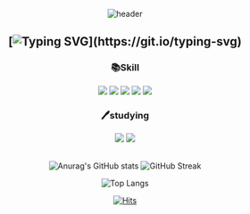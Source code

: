 <div align=center>

![header](https://capsule-render.vercel.app/api?type=waving&color=gradient&height=300&section=header&text=Welcome&fontSize=80&animation=fadeIn&fontAlignY=35&desc=Miro's%20Github&descAlignY=52&descAlign=66)


## [![Typing SVG](https://readme-typing-svg.herokuapp.com?size=30&duration=6000&color=2C57F7&background=FFFFFF00&center=true&vCenter=true&multiline=true&width=800&height=100&lines=%EC%95%88%EB%85%95%ED%95%98%EC%84%B8%EC%9A%94+Miro+%EC%9E%85%EB%8B%88%EB%8B%A4.;%ED%94%84%EB%A1%A0%ED%8A%B8%EC%97%94%EB%93%9C+%EA%B0%9C%EB%B0%9C%EC%9E%90%EB%A5%BC+%EC%A4%80%EB%B9%84%ED%95%98%EA%B3%A0+%EC%9E%88%EC%8A%B5%EB%8B%88%EB%8B%A4.)](https://git.io/typing-svg)

### 📚Skill
<img src="https://img.shields.io/badge/html5-E34F26?style=for-the-badge&logo=html5&logoColor=white">
<img src="https://img.shields.io/badge/css3-1572B6?style=for-the-badge&logo=css3&logoColor=white"> 
<img src="https://img.shields.io/badge/javascript(ES6+)-F7DF1E?style=for-the-badge&logo=javascript&logoColor=black">
<img src="https://img.shields.io/badge/github-181717?style=for-the-badge&logo=github&logoColor=white">
<img src="https://img.shields.io/badge/git-F05032?style=for-the-badge&logo=git&logoColor=white">

### 🖊studying
<img src="https://img.shields.io/badge/react-61DAFB?style=for-the-badge&logo=react&logoColor=black"> 
<img src="https://img.shields.io/badge/node.js-339933?style=for-the-badge&logo=Node.js&logoColor=white">
<br>
<br>

![Anurag's GitHub stats](https://github-readme-stats.vercel.app/api?username=Choiss96&&show_icons=true&theme=tokyonight)
![GitHub Streak](https://github-readme-streak-stats.herokuapp.com/?user=Choiss96&theme=highcontrast)

![Top Langs](https://github-readme-stats.vercel.app/api/top-langs/?username=Choiss96&layout=compact)
  
[![Hits](https://hits.seeyoufarm.com/api/count/incr/badge.svg?url=https%3A%2F%2Fgithub.com%2FChoiss96%2Fhit-counter&count_bg=%235EB5E5&title_bg=%23EFA6A6&icon=ello.svg&icon_color=%23E9F70D&title=%EB%B0%A9%EB%AC%B8%EC%9E%90&edge_flat=false)](https://hits.seeyoufarm.com)

</div>
